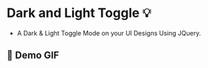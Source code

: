# Dark and Light Toggle :bulb:  
- A Dark & Light Toggle Mode on your UI Designs Using JQuery.

## :camera_flash: Demo GIF
